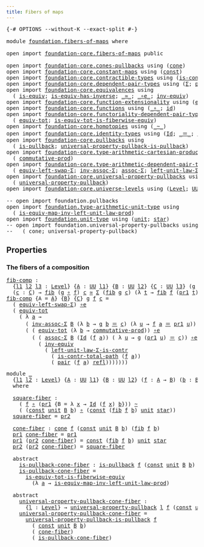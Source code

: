 ```yaml
---
title: Fibers of maps
---
```


<pre class="Agda"><a id="40" class="Symbol">{-#</a> <a id="44" class="Keyword">OPTIONS</a> <a id="52" class="Pragma">--without-K</a> <a id="64" class="Pragma">--exact-split</a> <a id="78" class="Symbol">#-}</a>

<a id="83" class="Keyword">module</a> <a id="90" href="foundation.fibers-of-maps.html" class="Module">foundation.fibers-of-maps</a> <a id="116" class="Keyword">where</a>

<a id="123" class="Keyword">open</a> <a id="128" class="Keyword">import</a> <a id="135" href="foundation-core.fibers-of-maps.html" class="Module">foundation-core.fibers-of-maps</a> <a id="166" class="Keyword">public</a>

<a id="174" class="Keyword">open</a> <a id="179" class="Keyword">import</a> <a id="186" href="foundation-core.cones-pullbacks.html" class="Module">foundation-core.cones-pullbacks</a> <a id="218" class="Keyword">using</a> <a id="224" class="Symbol">(</a><a id="225" href="foundation-core.cones-pullbacks.html#1379" class="Function">cone</a><a id="229" class="Symbol">)</a>
<a id="231" class="Keyword">open</a> <a id="236" class="Keyword">import</a> <a id="243" href="foundation-core.constant-maps.html" class="Module">foundation-core.constant-maps</a> <a id="273" class="Keyword">using</a> <a id="279" class="Symbol">(</a><a id="280" href="foundation-core.constant-maps.html#216" class="Function">const</a><a id="285" class="Symbol">)</a>
<a id="287" class="Keyword">open</a> <a id="292" class="Keyword">import</a> <a id="299" href="foundation-core.contractible-types.html" class="Module">foundation-core.contractible-types</a> <a id="334" class="Keyword">using</a> <a id="340" class="Symbol">(</a><a id="341" href="foundation-core.contractible-types.html#2046" class="Function">is-contr-total-path</a><a id="360" class="Symbol">)</a>
<a id="362" class="Keyword">open</a> <a id="367" class="Keyword">import</a> <a id="374" href="foundation-core.dependent-pair-types.html" class="Module">foundation-core.dependent-pair-types</a> <a id="411" class="Keyword">using</a> <a id="417" class="Symbol">(</a><a id="418" href="foundation-core.dependent-pair-types.html#515" class="Record">Σ</a><a id="419" class="Symbol">;</a> <a id="421" href="foundation-core.dependent-pair-types.html#588" class="InductiveConstructor">pair</a><a id="425" class="Symbol">;</a> <a id="427" href="foundation-core.dependent-pair-types.html#605" class="Field">pr1</a><a id="430" class="Symbol">;</a> <a id="432" href="foundation-core.dependent-pair-types.html#617" class="Field">pr2</a><a id="435" class="Symbol">)</a>
<a id="437" class="Keyword">open</a> <a id="442" class="Keyword">import</a> <a id="449" href="foundation-core.equivalences.html" class="Module">foundation-core.equivalences</a> <a id="478" class="Keyword">using</a>
  <a id="486" class="Symbol">(</a> <a id="488" href="foundation-core.equivalences.html#1556" class="Function">is-equiv</a><a id="496" class="Symbol">;</a> <a id="498" href="foundation-core.equivalences.html#3013" class="Function">is-equiv-has-inverse</a><a id="518" class="Symbol">;</a> <a id="520" href="foundation-core.equivalences.html#1621" class="Function Operator">_≃_</a><a id="523" class="Symbol">;</a> <a id="525" href="foundation-core.equivalences.html#7869" class="Function Operator">_∘e_</a><a id="529" class="Symbol">;</a> <a id="531" href="foundation-core.equivalences.html#5721" class="Function">inv-equiv</a><a id="540" class="Symbol">)</a>
<a id="542" class="Keyword">open</a> <a id="547" class="Keyword">import</a> <a id="554" href="foundation-core.function-extensionality.html" class="Module">foundation-core.function-extensionality</a> <a id="594" class="Keyword">using</a> <a id="600" class="Symbol">(</a><a id="601" href="foundation-core.function-extensionality.html#1463" class="Function">eq-htpy</a><a id="608" class="Symbol">)</a>
<a id="610" class="Keyword">open</a> <a id="615" class="Keyword">import</a> <a id="622" href="foundation-core.functions.html" class="Module">foundation-core.functions</a> <a id="648" class="Keyword">using</a> <a id="654" class="Symbol">(</a><a id="655" href="foundation-core.functions.html#420" class="Function Operator">_∘_</a><a id="658" class="Symbol">;</a> <a id="660" href="foundation-core.functions.html#322" class="Function">id</a><a id="662" class="Symbol">)</a>
<a id="664" class="Keyword">open</a> <a id="669" class="Keyword">import</a> <a id="676" href="foundation-core.functoriality-dependent-pair-types.html" class="Module">foundation-core.functoriality-dependent-pair-types</a> <a id="727" class="Keyword">using</a>
  <a id="735" class="Symbol">(</a> <a id="737" href="foundation-core.functoriality-dependent-pair-types.html#7267" class="Function">equiv-tot</a><a id="746" class="Symbol">;</a> <a id="748" href="foundation-core.functoriality-dependent-pair-types.html#6332" class="Function">is-equiv-tot-is-fiberwise-equiv</a><a id="779" class="Symbol">)</a>
<a id="781" class="Keyword">open</a> <a id="786" class="Keyword">import</a> <a id="793" href="foundation-core.homotopies.html" class="Module">foundation-core.homotopies</a> <a id="820" class="Keyword">using</a> <a id="826" class="Symbol">(</a><a id="827" href="foundation-core.homotopies.html#1249" class="Function Operator">_~_</a><a id="830" class="Symbol">)</a>
<a id="832" class="Keyword">open</a> <a id="837" class="Keyword">import</a> <a id="844" href="foundation-core.identity-types.html" class="Module">foundation-core.identity-types</a> <a id="875" class="Keyword">using</a> <a id="881" class="Symbol">(</a><a id="882" href="foundation-core.identity-types.html#1767" class="Datatype">Id</a><a id="884" class="Symbol">;</a> <a id="886" href="foundation-core.identity-types.html#1865" class="Function Operator">_＝_</a><a id="889" class="Symbol">;</a> <a id="891" href="foundation-core.identity-types.html#1820" class="InductiveConstructor">refl</a><a id="895" class="Symbol">)</a>
<a id="897" class="Keyword">open</a> <a id="902" class="Keyword">import</a> <a id="909" href="foundation-core.pullbacks.html" class="Module">foundation-core.pullbacks</a> <a id="935" class="Keyword">using</a>
  <a id="943" class="Symbol">(</a> <a id="945" href="foundation-core.pullbacks.html#3019" class="Function">is-pullback</a><a id="956" class="Symbol">;</a> <a id="958" href="foundation-core.pullbacks.html#7407" class="Function">universal-property-pullback-is-pullback</a><a id="997" class="Symbol">)</a>
<a id="999" class="Keyword">open</a> <a id="1004" class="Keyword">import</a> <a id="1011" href="foundation-core.type-arithmetic-cartesian-product-types.html" class="Module">foundation-core.type-arithmetic-cartesian-product-types</a> <a id="1067" class="Keyword">using</a>
  <a id="1075" class="Symbol">(</a> <a id="1077" href="foundation-core.type-arithmetic-cartesian-product-types.html#2063" class="Function">commutative-prod</a><a id="1093" class="Symbol">)</a>
<a id="1095" class="Keyword">open</a> <a id="1100" class="Keyword">import</a> <a id="1107" href="foundation-core.type-arithmetic-dependent-pair-types.html" class="Module">foundation-core.type-arithmetic-dependent-pair-types</a> <a id="1160" class="Keyword">using</a>
  <a id="1168" class="Symbol">(</a> <a id="1170" href="foundation-core.type-arithmetic-dependent-pair-types.html#10103" class="Function">equiv-left-swap-Σ</a><a id="1187" class="Symbol">;</a> <a id="1189" href="foundation-core.type-arithmetic-dependent-pair-types.html#5808" class="Function">inv-assoc-Σ</a><a id="1200" class="Symbol">;</a> <a id="1202" href="foundation-core.type-arithmetic-dependent-pair-types.html#5675" class="Function">assoc-Σ</a><a id="1209" class="Symbol">;</a> <a id="1211" href="foundation-core.type-arithmetic-dependent-pair-types.html#3090" class="Function">left-unit-law-Σ-is-contr</a><a id="1235" class="Symbol">)</a>
<a id="1237" class="Keyword">open</a> <a id="1242" class="Keyword">import</a> <a id="1249" href="foundation-core.universal-property-pullbacks.html" class="Module">foundation-core.universal-property-pullbacks</a> <a id="1294" class="Keyword">using</a>
  <a id="1302" class="Symbol">(</a> <a id="1304" href="foundation-core.universal-property-pullbacks.html#947" class="Function">universal-property-pullback</a><a id="1331" class="Symbol">)</a>
<a id="1333" class="Keyword">open</a> <a id="1338" class="Keyword">import</a> <a id="1345" href="foundation-core.universe-levels.html" class="Module">foundation-core.universe-levels</a> <a id="1377" class="Keyword">using</a> <a id="1383" class="Symbol">(</a><a id="1384" href="Agda.Primitive.html#597" class="Postulate">Level</a><a id="1389" class="Symbol">;</a> <a id="1391" href="foundation-core.universe-levels.html#235" class="Primitive">UU</a><a id="1393" class="Symbol">)</a>

<a id="1396" class="Comment">-- open import foundation.pullbacks</a>
<a id="1432" class="Keyword">open</a> <a id="1437" class="Keyword">import</a> <a id="1444" href="foundation.type-arithmetic-unit-type.html" class="Module">foundation.type-arithmetic-unit-type</a> <a id="1481" class="Keyword">using</a>
  <a id="1489" class="Symbol">(</a> <a id="1491" href="foundation.type-arithmetic-unit-type.html#3089" class="Function">is-equiv-map-inv-left-unit-law-prod</a><a id="1526" class="Symbol">)</a>
<a id="1528" class="Keyword">open</a> <a id="1533" class="Keyword">import</a> <a id="1540" href="foundation.unit-type.html" class="Module">foundation.unit-type</a> <a id="1561" class="Keyword">using</a> <a id="1567" class="Symbol">(</a><a id="1568" href="foundation.unit-type.html#1084" class="Datatype">unit</a><a id="1572" class="Symbol">;</a> <a id="1574" href="foundation.unit-type.html#1108" class="InductiveConstructor">star</a><a id="1578" class="Symbol">)</a>
<a id="1580" class="Comment">-- open import foundation.universal-property-pullbacks using</a>
<a id="1641" class="Comment">--   ( cone; universal-property-pullback)</a>
</pre>
## Properties

### The fibers of a composition

<pre class="Agda"><a id="fib-comp"></a><a id="1744" href="foundation.fibers-of-maps.html#1744" class="Function">fib-comp</a> <a id="1753" class="Symbol">:</a>
  <a id="1757" class="Symbol">{</a><a id="1758" href="foundation.fibers-of-maps.html#1758" class="Bound">l1</a> <a id="1761" href="foundation.fibers-of-maps.html#1761" class="Bound">l2</a> <a id="1764" href="foundation.fibers-of-maps.html#1764" class="Bound">l3</a> <a id="1767" class="Symbol">:</a> <a id="1769" href="Agda.Primitive.html#597" class="Postulate">Level</a><a id="1774" class="Symbol">}</a> <a id="1776" class="Symbol">{</a><a id="1777" href="foundation.fibers-of-maps.html#1777" class="Bound">A</a> <a id="1779" class="Symbol">:</a> <a id="1781" href="foundation-core.universe-levels.html#235" class="Primitive">UU</a> <a id="1784" href="foundation.fibers-of-maps.html#1758" class="Bound">l1</a><a id="1786" class="Symbol">}</a> <a id="1788" class="Symbol">{</a><a id="1789" href="foundation.fibers-of-maps.html#1789" class="Bound">B</a> <a id="1791" class="Symbol">:</a> <a id="1793" href="foundation-core.universe-levels.html#235" class="Primitive">UU</a> <a id="1796" href="foundation.fibers-of-maps.html#1761" class="Bound">l2</a><a id="1798" class="Symbol">}</a> <a id="1800" class="Symbol">{</a><a id="1801" href="foundation.fibers-of-maps.html#1801" class="Bound">C</a> <a id="1803" class="Symbol">:</a> <a id="1805" href="foundation-core.universe-levels.html#235" class="Primitive">UU</a> <a id="1808" href="foundation.fibers-of-maps.html#1764" class="Bound">l3</a><a id="1810" class="Symbol">}</a> <a id="1812" class="Symbol">(</a><a id="1813" href="foundation.fibers-of-maps.html#1813" class="Bound">g</a> <a id="1815" class="Symbol">:</a> <a id="1817" href="foundation.fibers-of-maps.html#1789" class="Bound">B</a> <a id="1819" class="Symbol">→</a> <a id="1821" href="foundation.fibers-of-maps.html#1801" class="Bound">C</a><a id="1822" class="Symbol">)</a> <a id="1824" class="Symbol">(</a><a id="1825" href="foundation.fibers-of-maps.html#1825" class="Bound">f</a> <a id="1827" class="Symbol">:</a> <a id="1829" href="foundation.fibers-of-maps.html#1777" class="Bound">A</a> <a id="1831" class="Symbol">→</a> <a id="1833" href="foundation.fibers-of-maps.html#1789" class="Bound">B</a><a id="1834" class="Symbol">)</a>
  <a id="1838" class="Symbol">(</a><a id="1839" href="foundation.fibers-of-maps.html#1839" class="Bound">c</a> <a id="1841" class="Symbol">:</a> <a id="1843" href="foundation.fibers-of-maps.html#1801" class="Bound">C</a><a id="1844" class="Symbol">)</a> <a id="1846" class="Symbol">→</a> <a id="1848" href="foundation-core.fibers-of-maps.html#994" class="Function">fib</a> <a id="1852" class="Symbol">(</a><a id="1853" href="foundation.fibers-of-maps.html#1813" class="Bound">g</a> <a id="1855" href="foundation-core.functions.html#420" class="Function Operator">∘</a> <a id="1857" href="foundation.fibers-of-maps.html#1825" class="Bound">f</a><a id="1858" class="Symbol">)</a> <a id="1860" href="foundation.fibers-of-maps.html#1839" class="Bound">c</a> <a id="1862" href="foundation-core.equivalences.html#1621" class="Function Operator">≃</a> <a id="1864" href="foundation-core.dependent-pair-types.html#515" class="Record">Σ</a> <a id="1866" class="Symbol">(</a><a id="1867" href="foundation-core.fibers-of-maps.html#994" class="Function">fib</a> <a id="1871" href="foundation.fibers-of-maps.html#1813" class="Bound">g</a> <a id="1873" href="foundation.fibers-of-maps.html#1839" class="Bound">c</a><a id="1874" class="Symbol">)</a> <a id="1876" class="Symbol">(λ</a> <a id="1879" href="foundation.fibers-of-maps.html#1879" class="Bound">t</a> <a id="1881" class="Symbol">→</a> <a id="1883" href="foundation-core.fibers-of-maps.html#994" class="Function">fib</a> <a id="1887" href="foundation.fibers-of-maps.html#1825" class="Bound">f</a> <a id="1889" class="Symbol">(</a><a id="1890" href="foundation-core.dependent-pair-types.html#605" class="Field">pr1</a> <a id="1894" href="foundation.fibers-of-maps.html#1879" class="Bound">t</a><a id="1895" class="Symbol">))</a>
<a id="1898" href="foundation.fibers-of-maps.html#1744" class="Function">fib-comp</a> <a id="1907" class="Symbol">{</a><a id="1908" class="Argument">A</a> <a id="1910" class="Symbol">=</a> <a id="1912" href="foundation.fibers-of-maps.html#1912" class="Bound">A</a><a id="1913" class="Symbol">}</a> <a id="1915" class="Symbol">{</a><a id="1916" href="foundation.fibers-of-maps.html#1916" class="Bound">B</a><a id="1917" class="Symbol">}</a> <a id="1919" class="Symbol">{</a><a id="1920" href="foundation.fibers-of-maps.html#1920" class="Bound">C</a><a id="1921" class="Symbol">}</a> <a id="1923" href="foundation.fibers-of-maps.html#1923" class="Bound">g</a> <a id="1925" href="foundation.fibers-of-maps.html#1925" class="Bound">f</a> <a id="1927" href="foundation.fibers-of-maps.html#1927" class="Bound">c</a> <a id="1929" class="Symbol">=</a>
  <a id="1933" class="Symbol">(</a> <a id="1935" href="foundation-core.type-arithmetic-dependent-pair-types.html#10103" class="Function">equiv-left-swap-Σ</a><a id="1952" class="Symbol">)</a> <a id="1954" href="foundation-core.equivalences.html#7869" class="Function Operator">∘e</a>
  <a id="1959" class="Symbol">(</a> <a id="1961" href="foundation-core.functoriality-dependent-pair-types.html#7267" class="Function">equiv-tot</a>
    <a id="1975" class="Symbol">(</a> <a id="1977" class="Symbol">λ</a> <a id="1979" href="foundation.fibers-of-maps.html#1979" class="Bound">a</a> <a id="1981" class="Symbol">→</a>
      <a id="1989" class="Symbol">(</a> <a id="1991" href="foundation-core.type-arithmetic-dependent-pair-types.html#5808" class="Function">inv-assoc-Σ</a> <a id="2003" href="foundation.fibers-of-maps.html#1916" class="Bound">B</a> <a id="2005" class="Symbol">(λ</a> <a id="2008" href="foundation.fibers-of-maps.html#2008" class="Bound">b</a> <a id="2010" class="Symbol">→</a> <a id="2012" href="foundation.fibers-of-maps.html#1923" class="Bound">g</a> <a id="2014" href="foundation.fibers-of-maps.html#2008" class="Bound">b</a> <a id="2016" href="foundation-core.identity-types.html#1865" class="Function Operator">＝</a> <a id="2018" href="foundation.fibers-of-maps.html#1927" class="Bound">c</a><a id="2019" class="Symbol">)</a> <a id="2021" class="Symbol">(λ</a> <a id="2024" href="foundation.fibers-of-maps.html#2024" class="Bound">u</a> <a id="2026" class="Symbol">→</a> <a id="2028" href="foundation.fibers-of-maps.html#1925" class="Bound">f</a> <a id="2030" href="foundation.fibers-of-maps.html#1979" class="Bound">a</a> <a id="2032" href="foundation-core.identity-types.html#1865" class="Function Operator">＝</a> <a id="2034" href="foundation-core.dependent-pair-types.html#605" class="Field">pr1</a> <a id="2038" href="foundation.fibers-of-maps.html#2024" class="Bound">u</a><a id="2039" class="Symbol">))</a> <a id="2042" href="foundation-core.equivalences.html#7869" class="Function Operator">∘e</a>
      <a id="2051" class="Symbol">(</a> <a id="2053" class="Symbol">(</a> <a id="2055" href="foundation-core.functoriality-dependent-pair-types.html#7267" class="Function">equiv-tot</a> <a id="2065" class="Symbol">(λ</a> <a id="2068" href="foundation.fibers-of-maps.html#2068" class="Bound">b</a> <a id="2070" class="Symbol">→</a> <a id="2072" href="foundation-core.type-arithmetic-cartesian-product-types.html#2063" class="Function">commutative-prod</a><a id="2088" class="Symbol">))</a> <a id="2091" href="foundation-core.equivalences.html#7869" class="Function Operator">∘e</a>
        <a id="2102" class="Symbol">(</a> <a id="2104" class="Symbol">(</a> <a id="2106" href="foundation-core.type-arithmetic-dependent-pair-types.html#5675" class="Function">assoc-Σ</a> <a id="2114" href="foundation.fibers-of-maps.html#1916" class="Bound">B</a> <a id="2116" class="Symbol">(</a><a id="2117" href="foundation-core.identity-types.html#1767" class="Datatype">Id</a> <a id="2120" class="Symbol">(</a><a id="2121" href="foundation.fibers-of-maps.html#1925" class="Bound">f</a> <a id="2123" href="foundation.fibers-of-maps.html#1979" class="Bound">a</a><a id="2124" class="Symbol">))</a> <a id="2127" class="Symbol">(</a> <a id="2129" class="Symbol">λ</a> <a id="2131" href="foundation.fibers-of-maps.html#2131" class="Bound">u</a> <a id="2133" class="Symbol">→</a> <a id="2135" href="foundation.fibers-of-maps.html#1923" class="Bound">g</a> <a id="2137" class="Symbol">(</a><a id="2138" href="foundation-core.dependent-pair-types.html#605" class="Field">pr1</a> <a id="2142" href="foundation.fibers-of-maps.html#2131" class="Bound">u</a><a id="2143" class="Symbol">)</a> <a id="2145" href="foundation-core.identity-types.html#1865" class="Function Operator">＝</a> <a id="2147" href="foundation.fibers-of-maps.html#1927" class="Bound">c</a><a id="2148" class="Symbol">))</a> <a id="2151" href="foundation-core.equivalences.html#7869" class="Function Operator">∘e</a>
          <a id="2164" class="Symbol">(</a> <a id="2166" href="foundation-core.equivalences.html#5721" class="Function">inv-equiv</a>
            <a id="2188" class="Symbol">(</a> <a id="2190" href="foundation-core.type-arithmetic-dependent-pair-types.html#3090" class="Function">left-unit-law-Σ-is-contr</a>
              <a id="2229" class="Symbol">(</a> <a id="2231" href="foundation-core.contractible-types.html#2046" class="Function">is-contr-total-path</a> <a id="2251" class="Symbol">(</a><a id="2252" href="foundation.fibers-of-maps.html#1925" class="Bound">f</a> <a id="2254" href="foundation.fibers-of-maps.html#1979" class="Bound">a</a><a id="2255" class="Symbol">))</a>
              <a id="2272" class="Symbol">(</a> <a id="2274" href="foundation-core.dependent-pair-types.html#588" class="InductiveConstructor">pair</a> <a id="2279" class="Symbol">(</a><a id="2280" href="foundation.fibers-of-maps.html#1925" class="Bound">f</a> <a id="2282" href="foundation.fibers-of-maps.html#1979" class="Bound">a</a><a id="2283" class="Symbol">)</a> <a id="2285" href="foundation-core.identity-types.html#1820" class="InductiveConstructor">refl</a><a id="2289" class="Symbol">)))))))</a>
</pre>
<pre class="Agda"><a id="2310" class="Keyword">module</a> <a id="2317" href="foundation.fibers-of-maps.html#2317" class="Module">_</a>
  <a id="2321" class="Symbol">{</a><a id="2322" href="foundation.fibers-of-maps.html#2322" class="Bound">l1</a> <a id="2325" href="foundation.fibers-of-maps.html#2325" class="Bound">l2</a> <a id="2328" class="Symbol">:</a> <a id="2330" href="Agda.Primitive.html#597" class="Postulate">Level</a><a id="2335" class="Symbol">}</a> <a id="2337" class="Symbol">{</a><a id="2338" href="foundation.fibers-of-maps.html#2338" class="Bound">A</a> <a id="2340" class="Symbol">:</a> <a id="2342" href="foundation-core.universe-levels.html#235" class="Primitive">UU</a> <a id="2345" href="foundation.fibers-of-maps.html#2322" class="Bound">l1</a><a id="2347" class="Symbol">}</a> <a id="2349" class="Symbol">{</a><a id="2350" href="foundation.fibers-of-maps.html#2350" class="Bound">B</a> <a id="2352" class="Symbol">:</a> <a id="2354" href="foundation-core.universe-levels.html#235" class="Primitive">UU</a> <a id="2357" href="foundation.fibers-of-maps.html#2325" class="Bound">l2</a><a id="2359" class="Symbol">}</a> <a id="2361" class="Symbol">(</a><a id="2362" href="foundation.fibers-of-maps.html#2362" class="Bound">f</a> <a id="2364" class="Symbol">:</a> <a id="2366" href="foundation.fibers-of-maps.html#2338" class="Bound">A</a> <a id="2368" class="Symbol">→</a> <a id="2370" href="foundation.fibers-of-maps.html#2350" class="Bound">B</a><a id="2371" class="Symbol">)</a> <a id="2373" class="Symbol">(</a><a id="2374" href="foundation.fibers-of-maps.html#2374" class="Bound">b</a> <a id="2376" class="Symbol">:</a> <a id="2378" href="foundation.fibers-of-maps.html#2350" class="Bound">B</a><a id="2379" class="Symbol">)</a>
  <a id="2383" class="Keyword">where</a>

  <a id="2392" href="foundation.fibers-of-maps.html#2392" class="Function">square-fiber</a> <a id="2405" class="Symbol">:</a>
    <a id="2411" class="Symbol">(</a> <a id="2413" href="foundation.fibers-of-maps.html#2362" class="Bound">f</a> <a id="2415" href="foundation-core.functions.html#420" class="Function Operator">∘</a> <a id="2417" class="Symbol">(</a><a id="2418" href="foundation-core.dependent-pair-types.html#605" class="Field">pr1</a> <a id="2422" class="Symbol">{</a><a id="2423" class="Argument">B</a> <a id="2425" class="Symbol">=</a> <a id="2427" class="Symbol">λ</a> <a id="2429" href="foundation.fibers-of-maps.html#2429" class="Bound">x</a> <a id="2431" class="Symbol">→</a> <a id="2433" href="foundation-core.identity-types.html#1767" class="Datatype">Id</a> <a id="2436" class="Symbol">(</a><a id="2437" href="foundation.fibers-of-maps.html#2362" class="Bound">f</a> <a id="2439" href="foundation.fibers-of-maps.html#2429" class="Bound">x</a><a id="2440" class="Symbol">)</a> <a id="2442" href="foundation.fibers-of-maps.html#2374" class="Bound">b</a><a id="2443" class="Symbol">}))</a> <a id="2447" href="foundation-core.homotopies.html#1249" class="Function Operator">~</a>
    <a id="2453" class="Symbol">(</a> <a id="2455" class="Symbol">(</a><a id="2456" href="foundation-core.constant-maps.html#216" class="Function">const</a> <a id="2462" href="foundation.unit-type.html#1084" class="Datatype">unit</a> <a id="2467" href="foundation.fibers-of-maps.html#2350" class="Bound">B</a> <a id="2469" href="foundation.fibers-of-maps.html#2374" class="Bound">b</a><a id="2470" class="Symbol">)</a> <a id="2472" href="foundation-core.functions.html#420" class="Function Operator">∘</a> <a id="2474" class="Symbol">(</a><a id="2475" href="foundation-core.constant-maps.html#216" class="Function">const</a> <a id="2481" class="Symbol">(</a><a id="2482" href="foundation-core.fibers-of-maps.html#994" class="Function">fib</a> <a id="2486" href="foundation.fibers-of-maps.html#2362" class="Bound">f</a> <a id="2488" href="foundation.fibers-of-maps.html#2374" class="Bound">b</a><a id="2489" class="Symbol">)</a> <a id="2491" href="foundation.unit-type.html#1084" class="Datatype">unit</a> <a id="2496" href="foundation.unit-type.html#1108" class="InductiveConstructor">star</a><a id="2500" class="Symbol">))</a>
  <a id="2505" href="foundation.fibers-of-maps.html#2392" class="Function">square-fiber</a> <a id="2518" class="Symbol">=</a> <a id="2520" href="foundation-core.dependent-pair-types.html#617" class="Field">pr2</a>

  <a id="2527" href="foundation.fibers-of-maps.html#2527" class="Function">cone-fiber</a> <a id="2538" class="Symbol">:</a> <a id="2540" href="foundation-core.cones-pullbacks.html#1379" class="Function">cone</a> <a id="2545" href="foundation.fibers-of-maps.html#2362" class="Bound">f</a> <a id="2547" class="Symbol">(</a><a id="2548" href="foundation-core.constant-maps.html#216" class="Function">const</a> <a id="2554" href="foundation.unit-type.html#1084" class="Datatype">unit</a> <a id="2559" href="foundation.fibers-of-maps.html#2350" class="Bound">B</a> <a id="2561" href="foundation.fibers-of-maps.html#2374" class="Bound">b</a><a id="2562" class="Symbol">)</a> <a id="2564" class="Symbol">(</a><a id="2565" href="foundation-core.fibers-of-maps.html#994" class="Function">fib</a> <a id="2569" href="foundation.fibers-of-maps.html#2362" class="Bound">f</a> <a id="2571" href="foundation.fibers-of-maps.html#2374" class="Bound">b</a><a id="2572" class="Symbol">)</a>
  <a id="2576" href="foundation-core.dependent-pair-types.html#605" class="Field">pr1</a> <a id="2580" href="foundation.fibers-of-maps.html#2527" class="Function">cone-fiber</a> <a id="2591" class="Symbol">=</a> <a id="2593" href="foundation-core.dependent-pair-types.html#605" class="Field">pr1</a>
  <a id="2599" href="foundation-core.dependent-pair-types.html#605" class="Field">pr1</a> <a id="2603" class="Symbol">(</a><a id="2604" href="foundation-core.dependent-pair-types.html#617" class="Field">pr2</a> <a id="2608" href="foundation.fibers-of-maps.html#2527" class="Function">cone-fiber</a><a id="2618" class="Symbol">)</a> <a id="2620" class="Symbol">=</a> <a id="2622" href="foundation-core.constant-maps.html#216" class="Function">const</a> <a id="2628" class="Symbol">(</a><a id="2629" href="foundation-core.fibers-of-maps.html#994" class="Function">fib</a> <a id="2633" href="foundation.fibers-of-maps.html#2362" class="Bound">f</a> <a id="2635" href="foundation.fibers-of-maps.html#2374" class="Bound">b</a><a id="2636" class="Symbol">)</a> <a id="2638" href="foundation.unit-type.html#1084" class="Datatype">unit</a> <a id="2643" href="foundation.unit-type.html#1108" class="InductiveConstructor">star</a>
  <a id="2650" href="foundation-core.dependent-pair-types.html#617" class="Field">pr2</a> <a id="2654" class="Symbol">(</a><a id="2655" href="foundation-core.dependent-pair-types.html#617" class="Field">pr2</a> <a id="2659" href="foundation.fibers-of-maps.html#2527" class="Function">cone-fiber</a><a id="2669" class="Symbol">)</a> <a id="2671" class="Symbol">=</a> <a id="2673" href="foundation.fibers-of-maps.html#2392" class="Function">square-fiber</a>

  <a id="2689" class="Keyword">abstract</a>
    <a id="2702" href="foundation.fibers-of-maps.html#2702" class="Function">is-pullback-cone-fiber</a> <a id="2725" class="Symbol">:</a> <a id="2727" href="foundation-core.pullbacks.html#3019" class="Function">is-pullback</a> <a id="2739" href="foundation.fibers-of-maps.html#2362" class="Bound">f</a> <a id="2741" class="Symbol">(</a><a id="2742" href="foundation-core.constant-maps.html#216" class="Function">const</a> <a id="2748" href="foundation.unit-type.html#1084" class="Datatype">unit</a> <a id="2753" href="foundation.fibers-of-maps.html#2350" class="Bound">B</a> <a id="2755" href="foundation.fibers-of-maps.html#2374" class="Bound">b</a><a id="2756" class="Symbol">)</a> <a id="2758" href="foundation.fibers-of-maps.html#2527" class="Function">cone-fiber</a>
    <a id="2773" href="foundation.fibers-of-maps.html#2702" class="Function">is-pullback-cone-fiber</a> <a id="2796" class="Symbol">=</a>
      <a id="2804" href="foundation-core.functoriality-dependent-pair-types.html#6332" class="Function">is-equiv-tot-is-fiberwise-equiv</a>
        <a id="2844" class="Symbol">(λ</a> <a id="2847" href="foundation.fibers-of-maps.html#2847" class="Bound">a</a> <a id="2849" class="Symbol">→</a> <a id="2851" href="foundation.type-arithmetic-unit-type.html#3089" class="Function">is-equiv-map-inv-left-unit-law-prod</a><a id="2886" class="Symbol">)</a>

  <a id="2891" class="Keyword">abstract</a>
    <a id="2904" href="foundation.fibers-of-maps.html#2904" class="Function">universal-property-pullback-cone-fiber</a> <a id="2943" class="Symbol">:</a>
      <a id="2951" class="Symbol">{</a><a id="2952" href="foundation.fibers-of-maps.html#2952" class="Bound">l</a> <a id="2954" class="Symbol">:</a> <a id="2956" href="Agda.Primitive.html#597" class="Postulate">Level</a><a id="2961" class="Symbol">}</a> <a id="2963" class="Symbol">→</a> <a id="2965" href="foundation-core.universal-property-pullbacks.html#947" class="Function">universal-property-pullback</a> <a id="2993" href="foundation.fibers-of-maps.html#2952" class="Bound">l</a> <a id="2995" href="foundation.fibers-of-maps.html#2362" class="Bound">f</a> <a id="2997" class="Symbol">(</a><a id="2998" href="foundation-core.constant-maps.html#216" class="Function">const</a> <a id="3004" href="foundation.unit-type.html#1084" class="Datatype">unit</a> <a id="3009" href="foundation.fibers-of-maps.html#2350" class="Bound">B</a> <a id="3011" href="foundation.fibers-of-maps.html#2374" class="Bound">b</a><a id="3012" class="Symbol">)</a> <a id="3014" href="foundation.fibers-of-maps.html#2527" class="Function">cone-fiber</a>
    <a id="3029" href="foundation.fibers-of-maps.html#2904" class="Function">universal-property-pullback-cone-fiber</a> <a id="3068" class="Symbol">=</a>
      <a id="3076" href="foundation-core.pullbacks.html#7407" class="Function">universal-property-pullback-is-pullback</a> <a id="3116" href="foundation.fibers-of-maps.html#2362" class="Bound">f</a>
        <a id="3126" class="Symbol">(</a> <a id="3128" href="foundation-core.constant-maps.html#216" class="Function">const</a> <a id="3134" href="foundation.unit-type.html#1084" class="Datatype">unit</a> <a id="3139" href="foundation.fibers-of-maps.html#2350" class="Bound">B</a> <a id="3141" href="foundation.fibers-of-maps.html#2374" class="Bound">b</a><a id="3142" class="Symbol">)</a>
        <a id="3152" class="Symbol">(</a> <a id="3154" href="foundation.fibers-of-maps.html#2527" class="Function">cone-fiber</a><a id="3164" class="Symbol">)</a>
        <a id="3174" class="Symbol">(</a> <a id="3176" href="foundation.fibers-of-maps.html#2702" class="Function">is-pullback-cone-fiber</a><a id="3198" class="Symbol">)</a>
</pre>